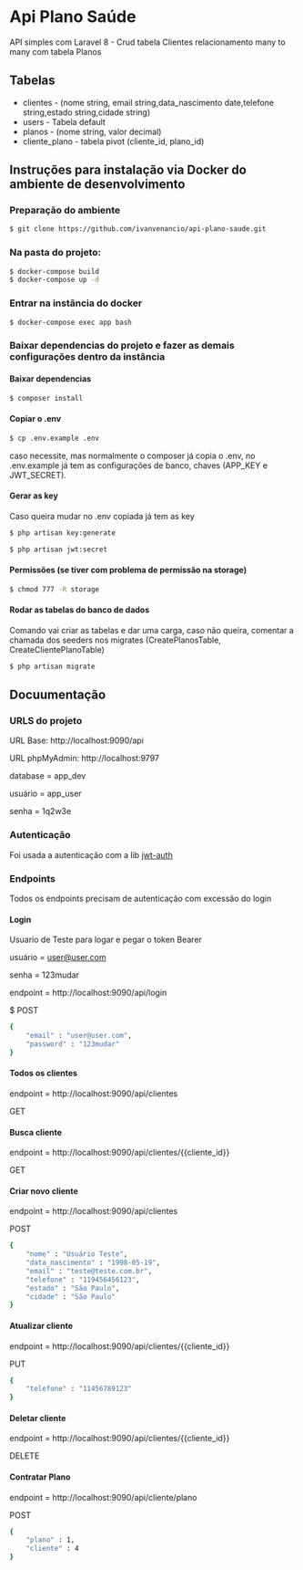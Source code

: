 # Api Plano Saúde
API simples com Laravel 8 - Crud tabela Clientes relacionamento many to many com tabela Planos

## Tabelas
* clientes - (nome string, email string,data_nascimento date,telefone string,estado string,cidade string)
* users - Tabela default
* planos - (nome string, valor decimal)
* cliente_plano - tabela pivot (cliente_id, plano_id)


## Instruções para instalação via Docker do ambiente de desenvolvimento

### Preparação do ambiente

```sh
$ git clone https://github.com/ivanvenancio/api-plano-saude.git
```
### Na pasta do projeto:

```sh
$ docker-compose build
$ docker-compose up -d
```

### Entrar na instância do docker
```sh
$ docker-compose exec app bash
```

### Baixar dependencias do projeto  e fazer as demais configurações dentro da instância
#### Baixar dependencias
```sh
$ composer install
```
#### Copiar o .env
```sh
$ cp .env.example .env
```
caso necessite, mas normalmente  o composer já copia o .env, no .env.example já tem as configurações de banco, chaves (APP_KEY e JWT_SECRET).

#### Gerar as key
Caso queira mudar no .env copiada já tem as key 
```sh
$ php artisan key:generate
```
```sh
$ php artisan jwt:secret
```

#### Permissões (se tiver com problema de permissão na storage)

```sh
$ chmod 777 -R storage
``` 

#### Rodar as tabelas do banco de dados
Comando vai criar as tabelas e dar uma carga, caso não queira, comentar a chamada dos seeders nos migrates (CreatePlanosTable, CreateClientePlanoTable)

```sh
$ php artisan migrate
```
## Docuumentação
### URLS do projeto
URL Base: http://localhost:9090/api

URL phpMyAdmin: http://localhost:9797

database = app_dev

usuário = app_user

senha = 1q2w3e

### Autenticação
Foi usada a autenticação com a lib [jwt-auth](https://jwt-auth.readthedocs.io/en/develop/)

### Endpoints
Todos os endpoints precisam de autenticação com excessão do login

#### Login
Usuario de Teste para logar e pegar o token Bearer

usuário = user@user.com

senha = 123mudar

endpoint = http://localhost:9090/api/login

$ POST
```sh
{
	"email" : "user@user.com",
	"password" : "123mudar"
}
```
#### Todos os clientes
endpoint = http://localhost:9090/api/clientes

GET

#### Busca cliente
endpoint = http://localhost:9090/api/clientes/{{cliente_id}}

GET

#### Criar novo cliente
endpoint = http://localhost:9090/api/clientes

POST

```sh
{
	"nome" : "Usuário Teste",
	"data_nascimento" : "1998-05-19",
	"email" : "teste@teste.com.br",
	"telefone" : "119456456123",
	"estado" : "São Paulo",
	"cidade" : "São Paulo"
}
```

#### Atualizar cliente
endpoint = http://localhost:9090/api/clientes/{{cliente_id}}

PUT

```sh
{
	"telefone" : "11456789123"
}
```

#### Deletar cliente
endpoint = http://localhost:9090/api/clientes/{{cliente_id}}

DELETE

#### Contratar Plano
endpoint = http://localhost:9090/api/cliente/plano

POST
```sh
{
	"plano" : 1,
	"cliente" : 4
}
